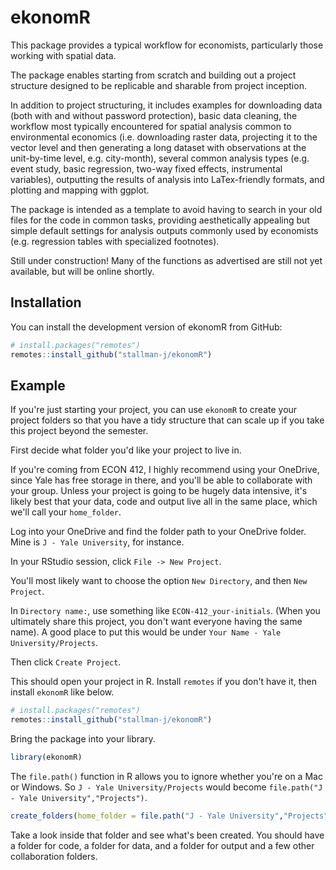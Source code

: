 <!-- README.md is generated from README.Rmd. Please edit that file -->



# ekonomR

<!-- badges: start -->
<!-- badges: end -->

This package provides a typical workflow for economists, particularly those working with spatial data.

The package enables starting from scratch and building out a project structure designed to be replicable and sharable from project inception. 
    
In addition to project structuring, it includes examples for downloading data (both with and without password protection), basic data cleaning, the workflow most typically encountered for spatial analysis common to environmental economics (i.e. downloading raster data, projecting it to the vector level and then generating a long dataset with observations at the unit-by-time level, e.g. city-month), several common analysis types (e.g. event study, basic regression, two-way fixed effects, instrumental variables), outputting the results of analysis into LaTex-friendly formats, and plotting and mapping with ggplot.
    
The package is intended as a template to avoid having to search in your old files for the code in common tasks, providing aesthetically appealing but simple default settings for analysis outputs commonly used by economists (e.g. regression tables with specialized footnotes). 

Still under construction! Many of the functions as advertised are still not yet available, but will be online shortly.

## Installation

You can install the development version of ekonomR from GitHub:

``` r
# install.packages("remotes")
remotes::install_github("stallman-j/ekonomR")
```

## Example

If you're just starting your project, you can use `ekonomR` to create your project folders so that you have a tidy structure that can scale up if you take this project beyond the semester.

First decide what folder you'd like your project to live in. 

If you're coming from ECON 412, I highly recommend using your OneDrive, since Yale has free storage in there, and you'll be able to collaborate with your group. Unless your project is going to be hugely data intensive, it's likely best that your data, code and output live all in the same place, which we'll call your `home_folder`.

Log into your OneDrive and find the folder path to your OneDrive folder. Mine is `J - Yale University`, for instance.

In your RStudio session, click `File -> New Project`. 

You'll most likely want to choose the option `New Directory`, and then `New Project`.

In `Directory name:`, use something like `ECON-412_your-initials`. (When you ultimately share this project, you don't want everyone having the same name). A good place to put this would be under `Your Name - Yale University/Projects`.

Then click `Create Project`.

This should open your project in R. Install `remotes` if you don't have it, then install `ekonomR` like below.

``` r
# install.packages("remotes")
remotes::install_github("stallman-j/ekonomR")
```

Bring the package into your library.

``` r
library(ekonomR)

```

The `file.path()` function in R allows you to ignore whether you're on a Mac or Windows. So `J - Yale University/Projects` would become `file.path("J - Yale University","Projects")`.

``` r
create_folders(home_folder = file.path("J - Yale University","Projects","ECON-412_js"))

```

Take a look inside that folder and see what's been created. You should have a folder for code, a folder for data, and a folder for output and a few other collaboration folders.

